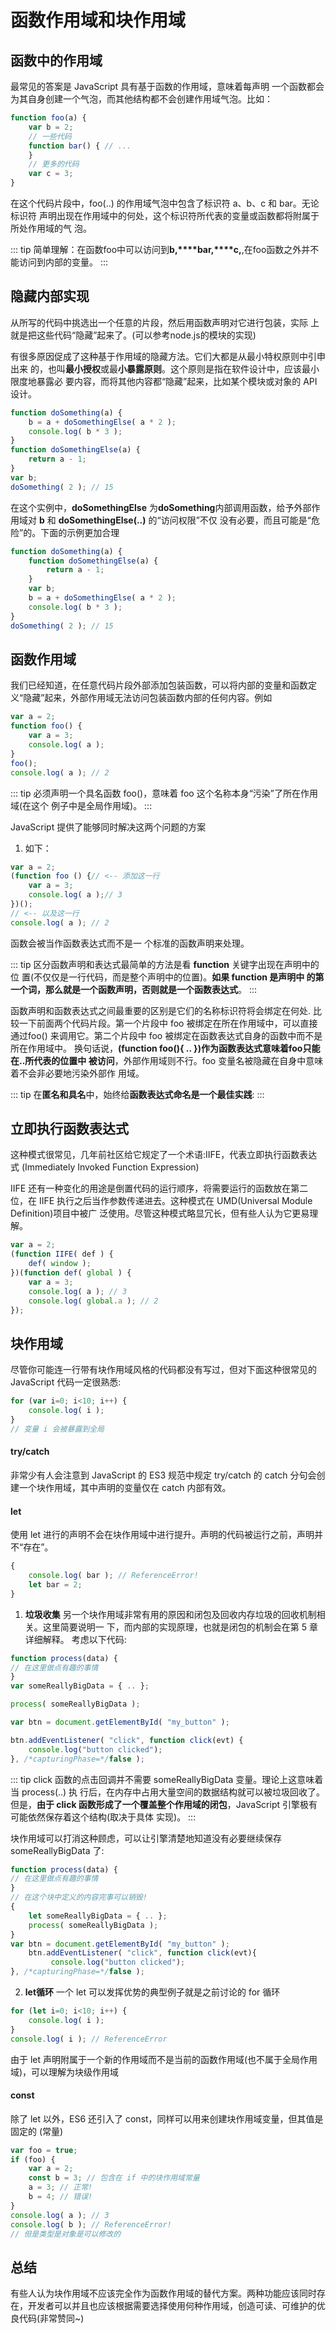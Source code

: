 # 函数作用域和块作用域

## 函数中的作用域

最常见的答案是 JavaScript 具有基于函数的作用域，意味着每声明 一个函数都会为其自身创建一个气泡，而其他结构都不会创建作用域气泡。比如：

```js
function foo(a) { 
    var b = 2;
    // 一些代码
    function bar() { // ...
    }
    // 更多的代码 
    var c = 3;
}
```
在这个代码片段中，foo(..) 的作用域气泡中包含了标识符 a、b、c 和 bar。无论标识符 声明出现在作用域中的何处，这个标识符所代表的变量或函数都将附属于所处作用域的气 泡。

::: tip
简单理解：在函数foo中可以访问到**b,****bar,****c,**,在foo函数之外并不能访问到内部的变量。
:::

## 隐藏内部实现

从所写的代码中挑选出一个任意的片段，然后用函数声明对它进行包装，实际 上就是把这些代码“隐藏”起来了。(可以参考node.js的模块的实现)

有很多原因促成了这种基于作用域的隐藏方法。它们大都是从最小特权原则中引申出来 的，也叫**最小授权**或最**小暴露原则**。这个原则是指在软件设计中，应该最小限度地暴露必 要内容，而将其他内容都“隐藏”起来，比如某个模块或对象的 API 设计。

```js
function doSomething(a) {
    b = a + doSomethingElse( a * 2 );
    console.log( b * 3 );
}
function doSomethingElse(a) { 
    return a - 1;
}
var b;
doSomething( 2 ); // 15
```
在这个实例中，**doSomethingElse** 为**doSomething**内部调用函数，给予外部作用域对 **b** 和 **doSomethingElse(..)** 的“访问权限”不仅 没有必要，而且可能是“危险”的。下面的示例更加合理
```js
function doSomething(a) { 
    function doSomethingElse(a) {
        return a - 1; 
    }
    var b;
    b = a + doSomethingElse( a * 2 );
    console.log( b * 3 );
}
doSomething( 2 ); // 15
```
## 函数作用域
我们已经知道，在任意代码片段外部添加包装函数，可以将内部的变量和函数定义“隐藏”起来，外部作用域无法访问包装函数内部的任何内容。例如

```js
var a = 2;
function foo() { 
    var a = 3; 
    console.log( a );
} 
foo();
console.log( a ); // 2
```

::: tip
必须声明一个具名函数 foo()，意味着 foo 这个名称本身“污染”了所在作用域(在这个 例子中是全局作用域)。
:::

JavaScript 提供了能够同时解决这两个问题的方案

1. 如下：

```js
var a = 2;
(function foo () {// <-- 添加这一行
    var a = 3;
    console.log( a );// 3 
})(); 
// <-- 以及这一行 
console.log( a ); // 2
```
函数会被当作函数表达式而不是一 个标准的函数声明来处理。

::: tip
区分函数声明和表达式最简单的方法是看 **function** 关键字出现在声明中的位 置(不仅仅是一行代码，而是整个声明中的位置)。**如果 function 是声明中 的第一个词，那么就是一个函数声明，否则就是一个函数表达式**。
:::

函数声明和函数表达式之间最重要的区别是它们的名称标识符将会绑定在何处.
比较一下前面两个代码片段。第一个片段中 foo 被绑定在所在作用域中，可以直接通过foo() 来调用它。第二个片段中 foo 被绑定在函数表达式自身的函数中而不是所在作用域中。
换句话说，**(function foo(){ .. })作为函数表达式意味着foo只能在..所代表的位置中 被访问**，外部作用域则不行。foo 变量名被隐藏在自身中意味着不会非必要地污染外部作 用域。

::: tip
在**匿名和具名**中，始终给**函数表达式命名是一个最佳实践**:
:::

## 立即执行函数表达式

这种模式很常见，几年前社区给它规定了一个术语:IIFE，代表立即执行函数表达式 (Immediately Invoked Function Expression)

IIFE 还有一种变化的用途是倒置代码的运行顺序，将需要运行的函数放在第二位，在 IIFE 执行之后当作参数传递进去。这种模式在 UMD(Universal Module Definition)项目中被广 泛使用。尽管这种模式略显冗长，但有些人认为它更易理解。

```js
var a = 2;
(function IIFE( def ) { 
    def( window );
})(function def( global ) {
    var a = 3;
    console.log( a ); // 3 
    console.log( global.a ); // 2
});
```

## 块作用域

尽管你可能连一行带有块作用域风格的代码都没有写过，但对下面这种很常见的 JavaScript 代码一定很熟悉:

```js
for (var i=0; i<10; i++) { 
    console.log( i );
}
// 变量 i 会被暴露到全局
```
#### try/catch
非常少有人会注意到 JavaScript 的 ES3 规范中规定 try/catch 的 catch 分句会创建一个块作用域，其中声明的变量仅在 catch 内部有效。

#### let
使用 let 进行的声明不会在块作用域中进行提升。声明的代码被运行之前，声明并不“存在”。
```js
{
    console.log( bar ); // ReferenceError! 
    let bar = 2;
}
```
1. **垃圾收集**
另一个块作用域非常有用的原因和闭包及回收内存垃圾的回收机制相关。这里简要说明一 下，而内部的实现原理，也就是闭包的机制会在第 5 章详细解释。
考虑以下代码:

```js
function process(data) {
// 在这里做点有趣的事情
}
var someReallyBigData = { .. };

process( someReallyBigData );

var btn = document.getElementById( "my_button" );

btn.addEventListener( "click", function click(evt) {
    console.log("button clicked");
}, /*capturingPhase=*/false );
```
::: tip
click 函数的点击回调并不需要 someReallyBigData 变量。理论上这意味着当 process(..) 执 行后，在内存中占用大量空间的数据结构就可以被垃圾回收了。但是，**由于 click 函数形成了一个覆盖整个作用域的闭包**，JavaScript 引擎极有可能依然保存着这个结构(取决于具体 实现)。
:::

块作用域可以打消这种顾虑，可以让引擎清楚地知道没有必要继续保存 someReallyBigData 了:
```js
function process(data) {
// 在这里做点有趣的事情
}
// 在这个块中定义的内容完事可以销毁! 
{
    let someReallyBigData = { .. }; 
    process( someReallyBigData );
}
var btn = document.getElementById( "my_button" );
    btn.addEventListener( "click", function click(evt){
         console.log("button clicked");
}, /*capturingPhase=*/false );
```
2. **let循环**
一个 let 可以发挥优势的典型例子就是之前讨论的 for 循环

```js
for (let i=0; i<10; i++) { 
    console.log( i );
}
console.log( i ); // ReferenceError
```
由于 let 声明附属于一个新的作用域而不是当前的函数作用域(也不属于全局作用域)，可以理解为块级作用域

#### const
除了 let 以外，ES6 还引入了 const，同样可以用来创建块作用域变量，但其值是固定的 (常量)
```js
var foo = true;
if (foo) {
    var a = 2;
    const b = 3; // 包含在 if 中的块作用域常量
    a = 3; // 正常!
    b = 4; // 错误! 
}
console.log( a ); // 3
console.log( b ); // ReferenceError!
// 但是类型是对象是可以修改的
```
## 总结
有些人认为块作用域不应该完全作为函数作用域的替代方案。两种功能应该同时存在，开发者可以并且也应该根据需要选择使用何种作用域，创造可读、可维护的优良代码(非常赞同~)



















